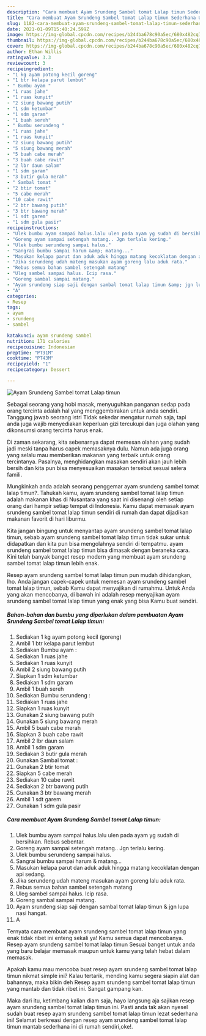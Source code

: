 ```yaml
---
description: "Cara membuat Ayam Srundeng Sambel tomat Lalap timun Sederhana Untuk Jualan"
title: "Cara membuat Ayam Srundeng Sambel tomat Lalap timun Sederhana Untuk Jualan"
slug: 1182-cara-membuat-ayam-srundeng-sambel-tomat-lalap-timun-sederhana-untuk-jualan
date: 2021-01-09T15:40:24.599Z
image: https://img-global.cpcdn.com/recipes/b244ba678c90a5ec/680x482cq70/ayam-srundeng-sambel-tomat-lalap-timun-foto-resep-utama.jpg
thumbnail: https://img-global.cpcdn.com/recipes/b244ba678c90a5ec/680x482cq70/ayam-srundeng-sambel-tomat-lalap-timun-foto-resep-utama.jpg
cover: https://img-global.cpcdn.com/recipes/b244ba678c90a5ec/680x482cq70/ayam-srundeng-sambel-tomat-lalap-timun-foto-resep-utama.jpg
author: Ethan Willis
ratingvalue: 3.3
reviewcount: 3
recipeingredient:
- "1 kg ayam potong kecil goreng"
- "1 btr kelapa parut lembut"
- " Bumbu ayam "
- "1 ruas jahe"
- "1 ruas kunyit"
- "2 siung bawang putih"
- "1 sdm ketumbar"
- "1 sdm garam"
- "1 buah sereh"
- " Bumbu serundeng "
- "1 ruas jahe"
- "1 ruas kunyit"
- "2 siung bawang putih"
- "5 siung bawang merah"
- "5 buah cabe merah"
- "3 buah cabe rawit"
- "2 lbr daun salam"
- "1 sdm garam"
- "3 butir gula merah"
- " Sambal tomat "
- "2 btir tomat"
- "5 cabe merah"
- "10 cabe rawit"
- "2 btr bawang putih"
- "3 btr bawang merah"
- "1 sdt garem"
- "1 sdm gula pasir"
recipeinstructions:
- "Ulek bumbu ayam sampai halus.lalu ulen pada ayam yg sudah di bersihkan. Rebus sebentar."
- "Goreng ayam sampai setengah matang.. Jgn terlalu kering."
- "Ulek bumbu serundeng sampai halus."
- "Sangrai bumbu sampai harum &amp; matang..."
- "Masukan kelapa parut dan aduk aduk hingga matang kecoklatan dengan api sedang."
- "Jika serundeng udah mateng masukan ayam goreng lalu aduk rata."
- "Rebus semua bahan sambel setengah matang"
- "Uleg sambel sampai halus. Icip rasa."
- "Goreng sambal sampai matang."
- "Ayam srundeng siap saji dengan sambal tomat lalap timun &amp; jgn lupa nasi hangat."
- "A"
categories:
- Resep
tags:
- ayam
- srundeng
- sambel

katakunci: ayam srundeng sambel 
nutrition: 171 calories
recipecuisine: Indonesian
preptime: "PT31M"
cooktime: "PT43M"
recipeyield: "1"
recipecategory: Dessert

---
```



![Ayam Srundeng Sambel tomat Lalap timun](https://img-global.cpcdn.com/recipes/b244ba678c90a5ec/680x482cq70/ayam-srundeng-sambel-tomat-lalap-timun-foto-resep-utama.jpg)

Sebagai seorang yang hobi masak, menyuguhkan panganan sedap pada orang tercinta adalah hal yang menggembirakan untuk anda sendiri. Tanggung jawab seorang istri Tidak sekedar mengatur rumah saja, tapi anda juga wajib menyediakan keperluan gizi tercukupi dan juga olahan yang dikonsumsi orang tercinta harus enak.

Di zaman  sekarang, kita sebenarnya dapat memesan olahan yang sudah jadi meski tanpa harus capek memasaknya dulu. Namun ada juga orang yang selalu mau memberikan makanan yang terbaik untuk orang tercintanya. Pasalnya, menghidangkan masakan sendiri akan jauh lebih bersih dan kita pun bisa menyesuaikan masakan tersebut sesuai selera famili. 



Mungkinkah anda adalah seorang penggemar ayam srundeng sambel tomat lalap timun?. Tahukah kamu, ayam srundeng sambel tomat lalap timun adalah makanan khas di Nusantara yang saat ini disenangi oleh setiap orang dari hampir setiap tempat di Indonesia. Kamu dapat memasak ayam srundeng sambel tomat lalap timun sendiri di rumah dan dapat dijadikan makanan favorit di hari liburmu.

Kita jangan bingung untuk menyantap ayam srundeng sambel tomat lalap timun, sebab ayam srundeng sambel tomat lalap timun tidak sukar untuk didapatkan dan kita pun bisa mengolahnya sendiri di tempatmu. ayam srundeng sambel tomat lalap timun bisa dimasak dengan beraneka cara. Kini telah banyak banget resep modern yang membuat ayam srundeng sambel tomat lalap timun lebih enak.

Resep ayam srundeng sambel tomat lalap timun pun mudah dihidangkan, lho. Anda jangan capek-capek untuk memesan ayam srundeng sambel tomat lalap timun, sebab Kamu dapat menyajikan di rumahmu. Untuk Anda yang akan mencobanya, di bawah ini adalah resep menyajikan ayam srundeng sambel tomat lalap timun yang enak yang bisa Kamu buat sendiri.

<!--inarticleads1-->

##### Bahan-bahan dan bumbu yang diperlukan dalam pembuatan Ayam Srundeng Sambel tomat Lalap timun:

1. Sediakan 1 kg ayam potong kecil (goreng)
1. Ambil 1 btr kelapa parut lembut
1. Sediakan  Bumbu ayam :
1. Sediakan 1 ruas jahe
1. Sediakan 1 ruas kunyit
1. Ambil 2 siung bawang putih
1. Siapkan 1 sdm ketumbar
1. Sediakan 1 sdm garam
1. Ambil 1 buah sereh
1. Sediakan  Bumbu serundeng :
1. Sediakan 1 ruas jahe
1. Siapkan 1 ruas kunyit
1. Gunakan 2 siung bawang putih
1. Gunakan 5 siung bawang merah
1. Ambil 5 buah cabe merah
1. Siapkan 3 buah cabe rawit
1. Ambil 2 lbr daun salam
1. Ambil 1 sdm garam
1. Sediakan 3 butir gula merah
1. Gunakan  Sambal tomat :
1. Gunakan 2 btir tomat
1. Siapkan 5 cabe merah
1. Sediakan 10 cabe rawit
1. Sediakan 2 btr bawang putih
1. Gunakan 3 btr bawang merah
1. Ambil 1 sdt garem
1. Gunakan 1 sdm gula pasir




<!--inarticleads2-->

##### Cara membuat Ayam Srundeng Sambel tomat Lalap timun:

1. Ulek bumbu ayam sampai halus.lalu ulen pada ayam yg sudah di bersihkan. Rebus sebentar.
1. Goreng ayam sampai setengah matang.. Jgn terlalu kering.
1. Ulek bumbu serundeng sampai halus.
1. Sangrai bumbu sampai harum &amp; matang...
1. Masukan kelapa parut dan aduk aduk hingga matang kecoklatan dengan api sedang.
1. Jika serundeng udah mateng masukan ayam goreng lalu aduk rata.
1. Rebus semua bahan sambel setengah matang
1. Uleg sambel sampai halus. Icip rasa.
1. Goreng sambal sampai matang.
1. Ayam srundeng siap saji dengan sambal tomat lalap timun &amp; jgn lupa nasi hangat.
1. A




Ternyata cara membuat ayam srundeng sambel tomat lalap timun yang enak tidak ribet ini enteng sekali ya! Kamu semua dapat mencobanya. Resep ayam srundeng sambel tomat lalap timun Sesuai banget untuk anda yang baru belajar memasak maupun untuk kamu yang telah hebat dalam memasak.

Apakah kamu mau mencoba buat resep ayam srundeng sambel tomat lalap timun nikmat simple ini? Kalau tertarik, mending kamu segera siapin alat dan bahannya, maka bikin deh Resep ayam srundeng sambel tomat lalap timun yang mantab dan tidak ribet ini. Sangat gampang kan. 

Maka dari itu, ketimbang kalian diam saja, hayo langsung aja sajikan resep ayam srundeng sambel tomat lalap timun ini. Pasti anda tak akan nyesel sudah buat resep ayam srundeng sambel tomat lalap timun lezat sederhana ini! Selamat berkreasi dengan resep ayam srundeng sambel tomat lalap timun mantab sederhana ini di rumah sendiri,oke!.

